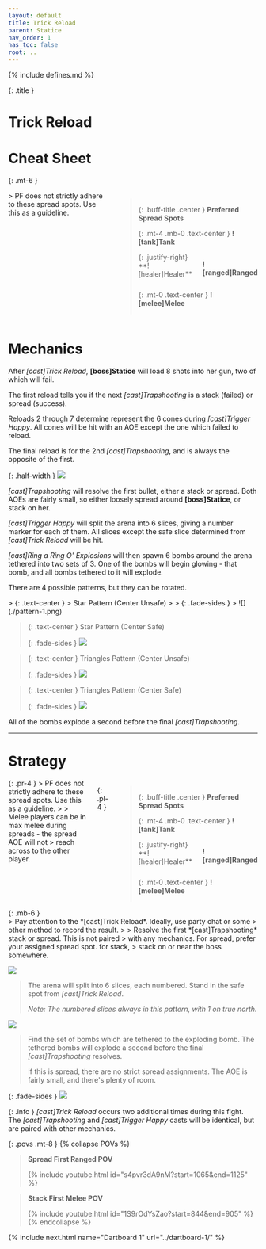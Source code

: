 ```yaml
---
layout: default
title: Trick Reload
parent: Statice
nav_order: 1
has_toc: false
root: ..
---
```


{% include defines.md %}

{: .title }
# Trick Reload

# Cheat Sheet

{: .mt-6 }
<div class="columns borders" markdown="1">
> PF does not strictly adhere to these spread spots. Use this as a guideline.

> {: .buff-title .center }
> **Preferred Spread Spots**
>
> {: .mt-4 .mb-0 .text-center }
> **![tank]Tank**
>
> <div class="columns positions" markdown="1">
> {: .justify-right}
> **![healer]Healer**
>
> **![ranged]Ranged**
> </div>
>
> {: .mt-0 .text-center }
> **![melee]Melee**
</div>

# Mechanics

After *[cast]Trick Reload*, **[boss]Statice** will load 8 shots into her gun,
two of which will fail.

The first reload tells you if the next *[cast]Trapshooting* is a stack (failed)
or spread (success).

Reloads 2 through 7 determine represent the 6 cones during *[cast]Trigger Happy*.
All cones will be hit with an AOE except the one which failed to reload.

The final reload is for the 2nd *[cast]Trapshooting*, and is always the opposite
of the first.

{: .half-width }
![](../common/bullets.png)

*[cast]Trapshooting* will resolve the first bullet, either a stack or spread.
Both AOEs are fairly small, so either loosely spread around **[boss]Statice**,
or stack on her.

*[cast]Trigger Happy* will split the arena into 6 slices, giving a number marker
for each of them. All slices except the safe slice determined from
*[cast]Trick Reload* will be hit.

*[cast]Ring a Ring O' Explosions* will then spawn 6 bombs around the arena
tethered into two sets of 3. One of the bombs will begin glowing - that bomb,
and all bombs tethered to it will explode.

There are 4 possible patterns, but they can be rotated.

<div class="timeline collapse-sm" markdown="1">
> {: .text-center }
> Star Pattern (Center Unsafe)
>
> {: .fade-sides }
> ![](./pattern-1.png)

> {: .text-center }
> Star Pattern (Center Safe)
>
> {: .fade-sides }
> ![](./pattern-2.png)

> {: .text-center }
> Triangles Pattern (Center Unsafe)
>
> {: .fade-sides }
> ![](./pattern-3.png)

> {: .text-center }
> Triangles Pattern (Center Safe)
>
> {: .fade-sides }
> ![](./pattern-4.png)
</div>

All of the bombs explode a second before the final *[cast]Trapshooting*.

-----

# Strategy

<div class="columns collapse-sm" markdown="1">
{: .pr-4 }
> PF does not strictly adhere to these spread spots. Use this as a guideline.
>
> Melee players can be in max melee during spreads - the spread AOE will not
> reach across to the other player.

{: .pl-4 }
> {: .buff-title .center }
> **Preferred Spread Spots**
>
> {: .mt-4 .mb-0 .text-center }
> **![tank]Tank**
>
> <div class="columns positions" markdown="1">
> {: .justify-right}
> **![healer]Healer**
>
> **![ranged]Ranged**
> </div>
>
> {: .mt-0 .text-center }
> **![melee]Melee**
</div>
{: .mb-6 }

<div class="mechanics" markdown="1">
> Pay attention to the *[cast]Trick Reload*. Ideally, use party chat or some
> other method to record the result.
>
> Resolve the first *[cast]Trapshooting* stack or spread. This is not paired
> with any mechanics. For spread, prefer your assigned spread spot. for stack,
> stack on or near the boss somewhere.

![](./timeline-1.png)

> The arena will split into 6 slices, each numbered. Stand in the safe spot from
> *[cast]Trick Reload*.
>
> *Note: The numbered slices always in this pattern, with 1 on true north.*

![](./timeline-2.png)

> Find the set of bombs which are tethered to the exploding bomb. The tethered
> bombs will explode a second before the final *[cast]Trapshooting* resolves.
>
> If this is spread, there are no strict spread assignments. The AOE is fairly
> small, and there's plenty of room.

{: .fade-sides }
![](./timeline-3.png)
</div>

{: .info }
*[cast]Trick Reload* occurs two additional times during this fight. The
*[cast]Trapshooting* and *[cast]Trigger Happy* casts will be identical, but are
paired with other mechanics.

{: .povs .mt-8 }
{% collapse POVs %}
> **Spread First Ranged POV**
>
> {% include youtube.html id="s4pvr3dA9nM?start=1065&end=1125" %}

> **Stack First Melee POV**
>
> {% include youtube.html id="1S9rOdYsZao?start=844&end=905" %}
{% endcollapse %}

{% include next.html name="Dartboard 1" url="../dartboard-1/" %}
